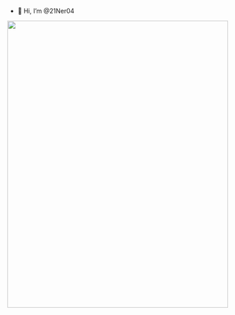 - 👋 Hi, I’m @21Ner04
 
<img src="https://github.com/21Ner04/21Ner04/assets/133259264/7ffe53b5-db5e-47b6-9104-bca8eb914849" width="500" height="650" />


